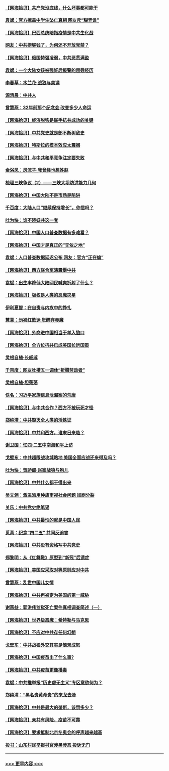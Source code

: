 #### [【网海拾贝】共产党没底线，什么坏事都可能干](../pages/nsc993/n12942090.md?t=05131001) 
#### [袁斌：官方掩盖中学生坠亡真相 网友斥“糊弄谁”](../pages/nsc993/n12942029.md?t=05131001) 
#### [【网海拾贝】巴西总统暗指疫情是中共生化战](../pages/nsc993/n12938999.md?t=05131001) 
#### [网友：中共捞够钱了，为何还不开放党禁？](../pages/nsc993/n12938952.md?t=05131001) 
#### [【网海拾贝】俄国恃强凌弱，中共恶贯满盈](../pages/nsc993/n12936626.md?t=05131001) 
#### [袁斌：一个大陆女孩被强奸后报警的屈辱经历](../pages/nsc993/n12936547.md?t=05131001) 
#### [李春草：木兰花·战狼与美谍](../pages/nsc993/n12935995.md?t=05131001) 
#### [源清晨：中共人](../pages/nsc993/n12935589.md?t=05131001) 
#### [曾慧燕：32年前那个纪念会 改变多少人命运](../pages/nsc993/n12934233.md?t=05131001) 
#### [【网海拾贝】经济脱钩是联手抗共成功的关键](../pages/nsc993/n12934176.md?t=05131001) 
#### [【网海拾贝】中共党史就是部不断树敌史](../pages/nsc993/n12932844.md?t=05131001) 
#### [【网海拾贝】特斯拉的模本效应太震撼](../pages/nsc993/n12925626.md?t=05131001) 
#### [【网海拾贝】与中共和平竞争注定要失败](../pages/nsc993/n12923326.md?t=05131001) 
#### [金浴凤：风流子‧我曾经也想姓赵](../pages/nsc993/n12920911.md?t=05131001) 
#### [梳理三峡争议（2）——三峡大坝防洪能力几何](../pages/nsc993/n12920173.md?t=05131001) 
#### [【网海拾贝】中国大陆不是市场是陷阱](../pages/nsc993/n12920143.md?t=05131001) 
#### [千百度：大陆人口“继续保持增长”，你信吗？](../pages/nsc993/n12918946.md?t=05131001) 
#### [吐为快：谁不晓妖共这一套](../pages/nsc993/n12918941.md?t=05131001) 
#### [【网海拾贝】中国人口普查数据有多难看？](../pages/nsc993/n12917822.md?t=05131001) 
#### [【网海拾贝】中国才是真正的“无依之地”](../pages/nsc993/n12915845.md?t=05131001) 
#### [袁斌：人口普查数据延迟公布 网友：官方“正在编”](../pages/nsc993/n12915748.md?t=05131001) 
#### [【网海拾贝】西方联合军演震慑中共](../pages/nsc993/n12913466.md?t=05131001) 
#### [袁斌：出生率降低大陆网民喊爽折射了什么？](../pages/nsc993/n12913365.md?t=05131001) 
#### [【网海拾贝】极权是人类的恶魔灾星](../pages/nsc993/n12910697.md?t=05131001) 
#### [伊利夏提：在自责与内疚中的挣扎](../pages/nsc993/n12910493.md?t=05131001) 
#### [慧真：勿被红歌迷 觉醒弃赤魔](../pages/nsc993/n12910485.md?t=05131001) 
#### [【网海拾贝】外商进中国相当于羊入狼口](../pages/nsc993/n12908274.md?t=05131001) 
#### [【网海拾贝】全方位抗共已成美国长远国策](../pages/nsc993/n12906878.md?t=05131001) 
#### [灵根自植‧长戚戚](../pages/nsc993/n12905585.md?t=05131001) 
#### [千百度：网友吐槽五一调休“折腾劳动者”](../pages/nsc993/n12905934.md?t=05131001) 
#### [灵根自植‧坦荡荡](../pages/nsc993/n12905562.md?t=05131001) 
#### [佚名：习近平家族信息泄漏案的荒唐](../pages/nsc993/n12904705.md?t=05131001) 
#### [【网海拾贝】与中共合作？西方不被玩死才怪](../pages/nsc993/n12903873.md?t=05131001) 
#### [郑纯清：中共毁灭全人类的活铁证](../pages/nsc993/n12903785.md?t=05131001) 
#### [【网海拾贝】中共和西方，谁末日来临？](../pages/nsc993/n12903482.md?t=05131001) 
#### [谢卫国：忆四‧二五中南海和平上访](../pages/nsc993/n12902192.md?t=05131001) 
#### [戈壁东：中共超限战攻城略地 美国全面应战还来得及吗？](../pages/nsc993/n12902297.md?t=05131001) 
#### [吐为快：贺骄郎‧赵家战狼与狗儿](../pages/nsc993/n12902280.md?t=05131001) 
#### [【网海拾贝】中共什么都干得出来](../pages/nsc993/n12897500.md?t=05131001) 
#### [吴文渊：激进派用种族审视社会问题 加剧分裂](../pages/nsc993/n12893881.md?t=05131001) 
#### [关乐：中共党史绝笔谣](../pages/nsc993/n12897270.md?t=05131001) 
#### [【网海拾贝】中共最怕的就是中国人民](../pages/nsc993/n12894705.md?t=05131001) 
#### [觅真：纪念“四二五” 共同反迫害](../pages/nsc993/n12894553.md?t=05131001) 
#### [【网海拾贝】中共没有资格写中共党史](../pages/nsc993/n12892231.md?t=05131001) 
#### [郑黎明：从《红舞鞋》原型到“新冠”后遗症](../pages/nsc993/n12890469.md?t=05131001) 
#### [【网海拾贝】美国应采取对等原则应对中共](../pages/nsc993/n12889176.md?t=05131001) 
#### [曾慧燕：乱世中国儿女情](../pages/nsc993/n12887931.md?t=05131001) 
#### [【网海拾贝】中共再被定为美国的第一威胁](../pages/nsc993/n12887580.md?t=05131001) 
#### [谢燕益：郭洪伟监狱死亡案件真相调查简述（一）](../pages/nsc993/n12885648.md?t=05131001) 
#### [【网海拾贝】世界级恶魔：希特勒与马克思](../pages/nsc993/n12884062.md?t=05131001) 
#### [【网海拾贝】不应对中共存任何幻想](../pages/nsc993/n12881460.md?t=05131001) 
#### [戈壁东：中共战狼外交其实是恼羞成怒](../pages/nsc993/n12880392.md?t=05131001) 
#### [【网海拾贝】中国疫苗出了什么事?](../pages/nsc993/n12879124.md?t=05131001) 
#### [【网海拾贝】中共疫苗更像播毒](../pages/nsc993/n12876631.md?t=05131001) 
#### [袁斌：中共推举报“历史虚无主义”专区意欲何为？](../pages/nsc993/n12876530.md?t=05131001) 
#### [郑纯清：“黑名贵黄命贵”的来龙去脉](../pages/nsc993/n12875589.md?t=05131001) 
#### [【网海拾贝】中共是最大的垄断，该罚多少？](../pages/nsc993/n12874006.md?t=05131001) 
#### [【网海拾贝】亲共有风险，疫苗不可靠](../pages/nsc993/n12872224.md?t=05131001) 
#### [【网海拾贝】要求抵制北京冬奥会的呼声越来越高](../pages/nsc993/n12868962.md?t=05131001) 
#### [投书：山东村民举报村官涉黑涉恶 投诉无门](../pages/nsc993/n12869726.md?t=05131001) 

----
#### [ >>> 更早内容 <<< ](../indexes/nsc993-earlier.md)
